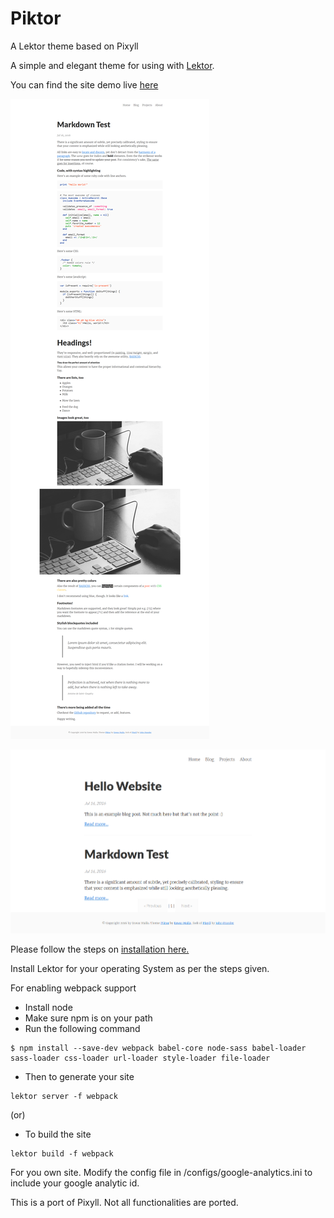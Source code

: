 # Piktor
A Lektor theme based on Pixyll

A simple and elegant theme for using with [Lektor](http://getlektor.com/).

You can find the site demo live [here](http://eswarm.in/piktor)

![Screen](/screens/screen_md.png?raw=true "Screenshot")

![Screen](/screens/screen.png?raw=true "Screenshot")

Please follow the steps on [installation here.](https://www.getlektor.com/docs/installation/)

Install Lektor for your operating System as per the steps given.

For enabling webpack support

* Install node
* Make sure npm is on your path
* Run the following command  
```
$ npm install --save-dev webpack babel-core node-sass babel-loader sass-loader css-loader url-loader style-loader file-loader
```
* Then to generate your site
```
lektor server -f webpack
```
(or)
* To build the site
 ```
lektor build -f webpack
```

For you own site. Modify the config file in /configs/google-analytics.ini to include your google analytic id.

This is a port of Pixyll. Not all functionalities are ported.
